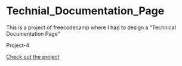 # Technial_Documentation_Page
This is a project of freecodecamp where I had to design a "Technical Documentation Page"

Project-4

[Check out the project](https://codepen.io/ImHaKr/full/WNNejRZ)
